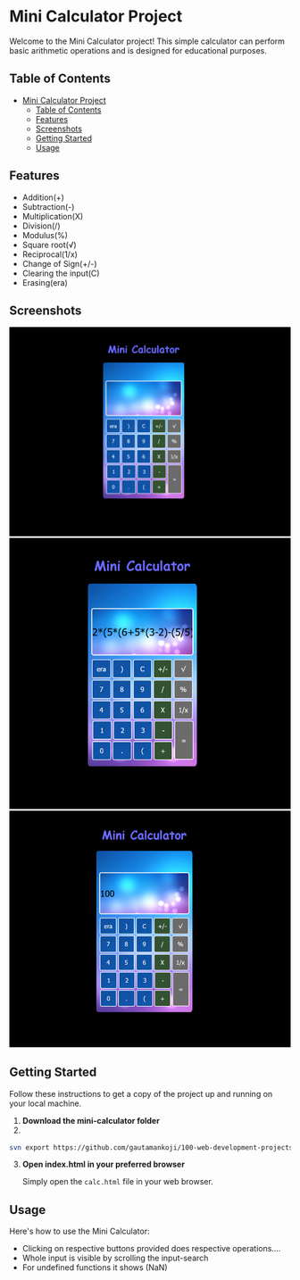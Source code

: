 # Mini Calculator Project

Welcome to the Mini Calculator project! This simple calculator can perform basic arithmetic operations and is designed for educational purposes.

## Table of Contents

- [Mini Calculator Project](#mini-calculator-project)
  - [Table of Contents](#table-of-contents)
  - [Features](#features)
  - [Screenshots](#screenshots)
  - [Getting Started](#getting-started)
  - [Usage](#usage)

## Features

- Addition(+)
- Subtraction(-)
- Multiplication(X)
- Division(/)
- Modulus(%)
- Square root(√)
- Reciprocal(1/x)
- Change of Sign(+/-)
- Clearing the input(C)
- Erasing(era)

## Screenshots

![Alt text](image.png)
![Alt text](image-1.png)
![Alt text](image-6.png)

## Getting Started

Follow these instructions to get a copy of the project up and running on your local machine.

1. **Download the mini-calculator folder**
2.

   ```bash
   svn export https://github.com/gautamankoji/100-web-development-projects/trunk/mini-calculator /path/to/local/directory
   ```

3. **Open index.html in your preferred browser**

   Simply open the `calc.html` file in your web browser.

## Usage

Here's how to use the Mini Calculator:

- Clicking on respective buttons provided does respective operations....
- Whole input is visible by scrolling the input-search
- For undefined functions it shows (NaN)
